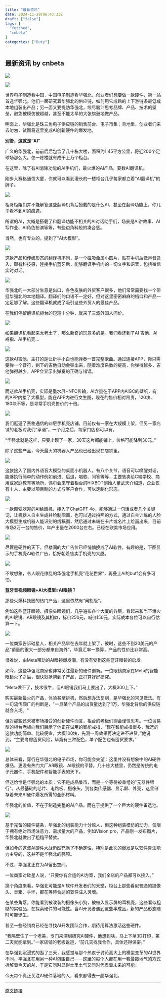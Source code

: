 ```yaml
---
title: "最新资讯"
date: 2024-11-28T06:43:33Z
draft: ["false"]
tags: [
  "fetched",
  "cnbeta"
]
categories: ["Duty"]
---
```

最新资讯 by cnbeta
------
<div class="article-content" id="artibody"><p><img src="https://static.cnbetacdn.com/article/2024/1128/a628ee46fbc0365.webp"><br></p><p><img src="https://static.cnbetacdn.com/article/2024/1128/bae3335d179f31d.webp"><br></p><p>世界电子制造看中国，中国电子制造看华强北，创业者们想要做一款硬件，第一站首选华强北。他们一面研究着华强北的供应链，如何用它成熟的上下游链条最低成本地组装出产品；另一面又要提防华强北，绞尽脑汁思考品牌、产品、技术的壁垒，避免被模仿被超越，甚至不能太早的大张旗鼓地做产品。</p><p>明面上，华强北是珠三角电子供应链的销售前台、电子市集；背地里，创业者们来去匆匆，试图将这里变成AI创新硬件的爆发地。</p><p><strong>别管，这就是“AI”</strong></p><p>广义的华强北，前前后后包含了几十栋大楼，面积约1.45平方公里，将近200个足球场那么大。仅一栋楼就有成千上万个柜台。</p><p>在这里，除了有AI消除功能的AI手机们，最火爆的AI产品，要数AI翻译机。</p><p>刚步入赛格通信大厦，你就可以看到漫长的一楼柜台几乎每家都立着“AI翻译机”的牌子。</p><p><img src="https://static.cnbetacdn.com/article/2024/1128/d52b92f190ff01e.webp"><br></p><p>柜哥柜姐们并不能解答这些翻译机背后搭载的是什么AI，甚至在翻译功能上，你几乎看不到AI的痕迹。</p><p>所谓的AI，大概是搭载了和翻译功能不相关的AI对话助手们，场景是AI讲故事、AI写作业、AI角色扮演等等，有些边角料般的凑合感。</p><p>当然，也有专业的，提到了“AI大模型”。</p><p><img src="https://static.cnbetacdn.com/article/2024/1128/9818013735f16c2.webp"><br></p><p>这款产品和传统形态的翻译机不同，是一个磁吸金属小圆片，贴在手机后做声音录入，颇有科技感，连接手机蓝牙后，能够翻译手机内的一切文字和语音，包括微信实时对话。</p><p><img src="https://static.cnbetacdn.com/article/2024/1128/f8d0f0aa5e66fc6.webp"><br></p><p>华强北的一大部分生意是出口，各色皮肤的外贸客户很多，他们常常需要找一个带逛华强北的本地翻译。翻译们的口语不一定好，但对这里密密麻麻的档口和产品一定足够了解。这些翻译机就成了吸引这些外贸人的最佳产品。</p><p>在我们停留翻译机柜台的短短十分钟，就来了三波外国人问价。</p><p><img src="https://static.cnbetacdn.com/article/2024/1128/34bafc4c8b0557d.webp"><br></p><p>如果翻译机看起来太老土了，那么新奇的玩意多的是。我们看还到了AI 吉他、AI戒指、AI手机壳...</p><p><img src="https://static.cnbetacdn.com/article/2024/1128/6ab230459bd2251.webp"><br></p><p>这款AI吉他，主打的是让新手小白也能弹奏一首完整歌曲。通过连接APP，你只需要弹一个音符，剩下的吉他自动会弹出来，随着难度系数的提高，你弹得越多，吉他弹得越少，APP会显示出弹奏的正确与错误。</p><p><img src="https://static.cnbetacdn.com/article/2024/1128/53625ae3e681aa5.webp"><br></p><p>而这款AI手机壳，实际是墨水屏+NFC传输，AI含量在于APP内AIGC的壁纸，有的APP内接了大模型，能在APP内进行文生图，现在的售价相对昂贵，120块、180块不等，是寻常手机壳售价的十倍。</p><p><img src="https://static.cnbetacdn.com/article/2024/1128/c21c038c6cbec42.webp"><br></p><p>我们逛遍了赛格通信的四层手机壳店铺，目前仅有一家在大规模上架。但另一家店铺的老板对我们“承诺”，一个月之后，每家门店都可以有。</p><p>“华强北就是这样，只要出现了一家，30天这片都能铺上，价格可能降到30元。”</p><p>除了这些产品，今天最火的机器人产品也已经出现在店铺里。</p><p><img src="https://static.cnbetacdn.com/article/2024/1128/62ea7fb862b3b89.webp"><br></p><p>这款接入了国内外语音大模型的桌面小机器人，有八个关节，语音可以唤醒对话，能够执行简单的动作例如前进、后退，唱歌、问答等等，主要售卖给C端学校、商用或家庭教育等场所，偶尔会来守着柜台的HIXBOT创始人董武天介绍道，企业仅有十人，主要以项目制的方式与客户合作，可以定制化形态。</p><p><img src="https://static.cnbetacdn.com/article/2024/1128/7ac54daee831c73.webp"><br></p><p>一款颇受欢迎的AI绘画机，接入了ChatGPT 4o，能够通过一句话或者几个关键词，让机器人自主生成并绘制图画，也可以通过拍照的方式，通过自主训练的人脸大模型生成机器人能识别的线稿图，然后通过未端在卡片或名片上绘画出来，目前市场2万一台的售价，年产出量在2000台左右。已经在欧美市场应用。</p><p><img src="https://static.cnbetacdn.com/article/2024/1128/8e74531c04c4aaf.webp"><br></p><p>尽管是硬件的天下，但楼间的大广告位已经悄悄换成了AI软件，有趣的是，下图显示的手机壳AI软件广告，恰好朝着售卖手机壳的大厦。</p><p><img src="https://static.cnbetacdn.com/article/2024/1128/fd8c1ca0c956a8c.webp"><br></p><p>不敢想象，令人眼花缭乱的华强北手机壳“花花世界”，再叠上AI的buff会有多可怕。</p><p><strong>蓝牙音视频眼镜+AI大模型=AI眼镜？</strong></p><p>那些火爆科技圈的热门产品，这里依然有“阉割版”。</p><p>例如这些蓝牙眼镜、摄像头眼镜们，几乎遍布各个大厦的各层，看起来和当下爆火的AI眼镜、AR眼镜及其相似，标价250元，喊价150元，实际成本各位可以自行估算一下。</p><p><img src="https://static.cnbetacdn.com/article/2024/1128/b804c0b8d422165.webp"><br></p><p>一位商家告诉硅星人，相关产品早在去年就上架了，彼时，这些不到20美元的产品“销量的很大一部分都来自海外”，毕竟汇率一换算，产品的性价比非常高。</p><p>很难说，由Meta带动的AI眼镜爆发潮，有没有受到这些蓝牙眼镜的启发。</p><p>如今，这些华强北商家也非常关注最新的硬件创新。一位眼镜商家在Meta的智能眼镜火了之后，很快就抢购到了产品，正打算好好研究。</p><p>“Meta做不了，技术很牛，但AI眼镜我们马上要出了。大概300上下。”</p><p>购买最新最火的产品，体验甚至拆机，然后想办法复刻，是华强北的常见做法。有一句流传颇广的判断是，"一旦某个产品的出货量达到了1万，华强北背后的供应链就会入场。"</p><p>但对那些还未被市场接受的创新硬件而言，柜台的老板们则会谨慎思考。一位贸易型的柜台老板向我们展示了他正在试用的智能戒指，“现在智能戒指很多，我选的这款功能简单、比较便宜，大概100块，先测一周效果再决定进不进货。”他说到，“主要考虑囤货风险，毕竟有三种配色，单个配色也有囤货要求。”</p><p><img src="https://static.cnbetacdn.com/article/2024/1128/c599780e6aafb1e.webp"><br></p><p>总体来看，穿行在华强北的电子市场，你可能会失望：这里并没有想象中的AI硬件爆品，更没有热门大厂AR眼镜、AI眼镜的平替。几十栋大楼里，仍然是传统的电子元器件、手机配件和智能手表的天下。</p><p>但这恰恰是华强北的本质：它不是成品集市，而是一个等待被重组的"元器件银行"。从最基础的芯片、电路板、摄像头，到各类传感器、显示屏、外壳，这里储存着未来AI硬件爆发所需的全部材料。</p><p>华强北的价值，不在于制造完整的AI产品，而在于提供了一个巨大的硬件备选池。</p><p><img src="https://static.cnbetacdn.com/article/2024/1128/6a56a254b51288a.webp"><br></p><p>基于完备的硬件链条，华强北的组装能力十分惊人，但这种组装模仿的动力，仅限于拥有绝对市场注意力、需求量大的产品，例如Vision pro，产品刚一发布图片，华强北就做出了粗糙平替款。</p><p>但如今的这波AI硬件大战仍然充满了不确定性，特别是此次的爆发是以软件算法能力主导的，这并不是华强北的强项。</p><p>不过，华强北正在为AI留出空间。</p><p>一位商家对硅星人说，“只要你有合适的AI方案，我们全店的产品都可以接入。”</p><p>换个角度来看，华强北可能是AI软件开发者们的天堂，柜台上那些看似普通的摄像头、音箱、手环，都在等待合适的软件注入灵魂。</p><p>在某些角落，你能看到被改装的摄像头小狗，被植入显示屏的耳机壳，这些看似粗糙的实验品，在探索硬件的可能性。当AI开发者遇到这些半成品，新的产品形态随时可能诞生。</p><p>甚至一些经销商已经在寻找AI开发团队合作，期待用算法激活这些硬件。</p><p>“我隔壁住了一个老美，专门来深圳研究AI硬件，他想到啥，马上下单3D打印，第二天就能拿到。”一家店铺的老板说道，“前几天找我合作，具体还得保密。”</p><p>在华强北沉浸式的逛了三天，我感觉与那个热衷于讨论高大上的模型变革的AI世界不同，华强北在用另一种AI包围自己——这里的每个人都在用一套最接地气的方式拆解着今天的AI，于是它同时显得土里土气又同时代表着未来的可能。</p><p>今天每个真正关注AI硬件落地的人，看来都得去一趟华强北。</p>                        </div>  
<hr>
<a href="https://www.cnbeta.com.tw/articles/tech/1458752.htm",target="_blank" rel="noopener noreferrer">原文链接</a>
